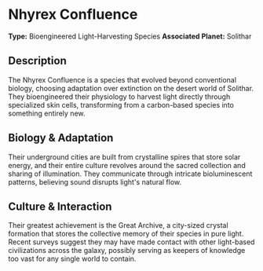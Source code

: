 # Nhyrex Confluence

**Type:** Bioengineered Light-Harvesting Species
**Associated Planet:** Solithar

## Description
The Nhyrex Confluence is a species that evolved beyond conventional biology, choosing adaptation over extinction on the desert world of Solithar. They bioengineered their physiology to harvest light directly through specialized skin cells, transforming from a carbon-based species into something entirely new.

## Biology & Adaptation
Their underground cities are built from crystalline spires that store solar energy, and their entire culture revolves around the sacred collection and sharing of illumination. They communicate through intricate bioluminescent patterns, believing sound disrupts light's natural flow.

## Culture & Interaction
Their greatest achievement is the Great Archive, a city-sized crystal formation that stores the collective memory of their species in pure light. Recent surveys suggest they may have made contact with other light-based civilizations across the galaxy, possibly serving as keepers of knowledge too vast for any single world to contain. 